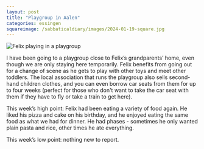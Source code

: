```yaml
---
layout: post
title: "Playgroup in Aalen"
categories: essingen
squareimage: /sabbaticaldiary/images/2024-01-19-square.jpg
---
```

<img src="/sabbaticaldiary/images/2024-01-19.jpg" alt="Felix playing in a playgroup" class="center">

I have been going to a playgroup close to Felix’s grandparents’ home, even though we are only staying here temporarily. Felix benefits from going out for a change of scene as he gets to play with other toys and meet other toddlers. The local association that runs the playgroup also sells second-hand children clothes, and you can even borrow car seats from them for up to four weeks (perfect for those who don't want to take the car seat with them if they have to fly or take a train to get here).

This week’s high point: Felix had been eating a variety of food again. He liked his pizza and cake on his birthday, and he enjoyed eating the same food as what we had for dinner. He had phases - sometimes he only wanted plain pasta and rice, other times he ate everything.

This week’s low point: nothing new to report.
